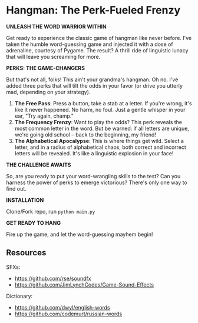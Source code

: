 # Hangman: The Perk-Fueled Frenzy

**UNLEASH THE WORD WARRIOR WITHIN**

Get ready to experience the classic game of hangman like never before. I've taken the humble word-guessing game and injected it with a dose of adrenaline, courtesy of Pygame. The result? A thrill ride of linguistic lunacy that will leave you screaming for more.

**PERKS: THE GAME-CHANGERS**

But that's not all, folks! This ain't your grandma's hangman. Oh no. I've added three perks that will tilt the odds in your favor (or drive you utterly mad, depending on your strategy).

1. **The Free Pass**: Press a button, take a stab at a letter. If you're wrong, it's like it never happened. No harm, no foul. Just a gentle whisper in your ear, "Try again, champ."
2. **The Frequency Frenzy**: Want to play the odds? This perk reveals the most common letter in the word. But be warned: if all letters are unique, we're going old school – back to the beginning, my friend!
3. **The Alphabetical Apocalypse**: This is where things get wild. Select a letter, and in a radius of alphabetical chaos, both correct and incorrect letters will be revealed. It's like a linguistic explosion in your face!

**THE CHALLENGE AWAITS**

So, are you ready to put your word-wrangling skills to the test? Can you harness the power of perks to emerge victorious? There's only one way to find out.

**INSTALLATION**

Clone/Fork repo, run `python main.py`

**GET READY TO HANG**

Fire up the game, and let the word-guessing mayhem begin!


## Resources

SFXs: 
- https://github.com/rse/soundfx
- https://github.com/JimLynchCodes/Game-Sound-Effects
 
Dictionary:
- https://github.com/dwyl/english-words
- https://github.com/codemurt/russian-words
